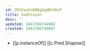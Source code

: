 ```yaml
---
id: 2R1VaoXcKNDgUqdBfdhoT
title: hadVision
desc: ''
updated: 1641766744984
created: 1641766740987
---
```




- [[p.instanceOf]] [[c.Pred.Shapow]]
